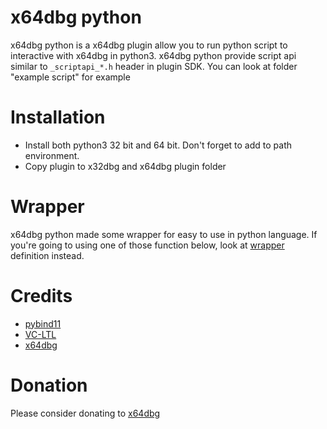 # x64dbg python

x64dbg python is a x64dbg plugin allow you to run python script to interactive with x64dbg in python3. x64dbg python provide script api similar to `_scriptapi_*.h` header in plugin SDK. You can look at folder "example script" for example

# Installation

- Install both python3 32 bit and 64 bit. Don't forget to add to path environment.
- Copy plugin to x32dbg and x64dbg plugin folder


# Wrapper

x64dbg python made some wrapper for easy to use in python language. If you're going to using one of those function below, look at [wrapper](/WRAPPER.md) definition instead.


# Credits
 - [pybind11](https://github.com/pybind/pybind11)
 - [VC-LTL](https://github.com/Chuyu-Team/VC-LTL)
 - [x64dbg](https://github.com/x64dbg/x64dbg)
 
# Donation

Please consider donating to [x64dbg](https://github.com/x64dbg/x64dbg)